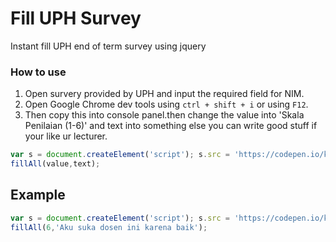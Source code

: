 # Fill UPH Survey
Instant fill UPH end of term survey using jquery
### How to use
1. Open survery provided by UPH and input the required field for NIM.
2. Open Google Chrome dev tools using `ctrl + shift + i` or using `F12`.
3. Then copy this into console panel.then change the value into 'Skala Penilaian (1-6)' and text into something else you can write good stuff if your like ur lecturer.
```javascript
var s = document.createElement('script'); s.src = 'https://codepen.io/kaye5/pen/MWKOBeG.js'; document.head.appendChild(s);
fillAll(value,text);
```

## Example
```javascript
var s = document.createElement('script'); s.src = 'https://codepen.io/kaye5/pen/MWKOBeG.js'; document.head.appendChild(s);
fillAll(6,'Aku suka dosen ini karena baik');
```

